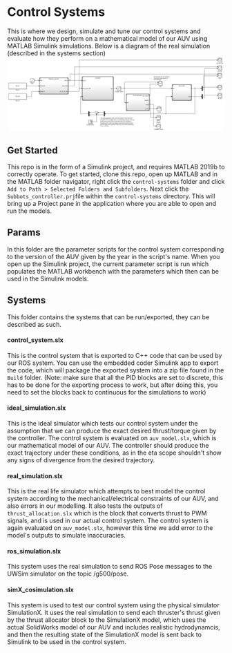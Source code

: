 
# Control Systems

This is where we design, simulate and tune our control systems and evaluate how they perform on a mathematical model of our AUV using MATLAB Simulink simulations. Below is a diagram of the real simulation (described in the systems section)
![Real Simulation](Assets/real_simulation.png)

## Get Started
This repo is in the form of a Simulink project, and requires MATLAB 2019b to correctly operate. To get started, clone this repo, open up MATLAB and in the MATLAB folder navigator, right click the `control-systems` folder and click `Add to Path > Selected Folders and Subfolders`. Next click the `Subbots_controller.prj`file within the `control-systems` directory. This will bring up a Project pane in the application where you are able to open and run the models.

## Params
In this folder are the parameter scripts for the control system corresponding to the version of the AUV given by the year in the script's name. When you open up the Simulink project, the current parameter script is run which populates the MATLAB workbench with the parameters which then can be used in the Simulink models.

## Systems
This folder contains the systems that can be run/exported, they can be described as such.
#### control_system.slx
This is the control system that is exported to C++ code that can be used by our ROS system. You can use the embedded coder Simulink app to export the code, which will package the exported system into a zip file found in the `Build` folder. (Note: make sure that all the PID blocks are set to discrete, this has to be done for the exporting process to work, but after doing this, you need to set the blocks back to continuous for the simulations to work)

#### ideal_simulation.slx
This is the ideal simulator which tests our control system under the assumption that we can produce the exact desired thrust/torque given by the controller. The control system is evaluated on `auv_model.slx`, which is our mathematical model of our AUV. The controller should produce the exact trajectory under these conditions, as in the eta scope shouldn't show any signs of divergence from the desired trajectory.

#### real_simulation.slx
This is the real life simulator which attempts to best model the control system according to the mechanical/electrical constraints of our AUV, and also errors in our modelling. It also tests the outputs of `thrust_allocation.slx` which is the block that converts thrust to PWM signals, and is used in our actual control system. The control system is again evaluated on `auv_model.slx`, however this time we add error to the model's outputs to simulate inaccuracies.

#### ros_simulation.slx
This system uses the real simulation to send ROS Pose messages to the UWSim simulator on the topic /g500/pose.

#### simX_cosimulation.slx
This system is used to test our control system using the physical simulator SimulationX. It uses the real simulation to send each thruster's thrust given by the thrust allocator block to the SimulationX model, which uses the actual SolidWorks model of our AUV and includes realistic hydrodynamcis, and then the resulting state of the SimulationX model is sent back to Simulink to be used in the control system. 
